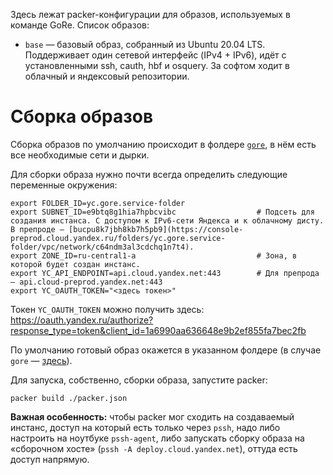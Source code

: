 Здесь лежат packer-конфигурации для образов, используемых в команде GoRe. Список образов:

- `base` — базовый образ, собранный из Ubuntu 20.04 LTS. Поддерживает один сетевой интерфейс (IPv4 + IPv6), идёт с установленными ssh, cauth, hbf и osquery. За софтом ходит в облачный и яндексовый репозитории.

# Сборка образов

Сборка образов по умолчанию происходит в фолдере [`gore`](https://console.cloud.yandex.ru/folders/yc.gore.service-folder), в нём есть все необходимые сети и дырки.

Для сборки образа нужно почти всегда определить следующие переменные окружения:

```
export FOLDER_ID=yc.gore.service-folder
export SUBNET_ID=e9btq8g1hia7hpbcvibc                  # Подсеть для создания инстанса. С доступом к IPv6-сети Яндекса и к облачному дисту. В препроде — [bucpu8k7jbh8kb7h5pb9](https://console-preprod.cloud.yandex.ru/folders/yc.gore.service-folder/vpc/network/c64ndm3al3cdchq1n7t4).
export ZONE_ID=ru-central1-a                           # Зона, в которой будет создан инстанс.
export YC_API_ENDPOINT=api.cloud.yandex.net:443        # Для препрода — api.cloud-preprod.yandex.net:443
export YC_OAUTH_TOKEN="<здесь токен>"
```

Токен `YC_OAUTH_TOKEN` можно получить здесь: https://oauth.yandex.ru/authorize?response_type=token&client_id=1a6990aa636648e9b2ef855fa7bec2fb

По умолчанию готовый образ окажется в указанном фолдере (в случае `gore` — [здесь](https://console.cloud.yandex.ru/folders/yc.gore.service-folder/compute?section=images)).

Для запуска, собственно, сборки образа, запустите packer:

```
packer build ./packer.json
```

**Важная особенность:** чтобы packer мог сходить на создаваемый инстанс, доступ на который есть только через `pssh`, надо либо настроить на ноутбуке `pssh-agent`, 
либо запускать сборку образа на «сборочном хосте» (`pssh -A deploy.cloud.yandex.net`), оттуда есть доступ напрямую.

